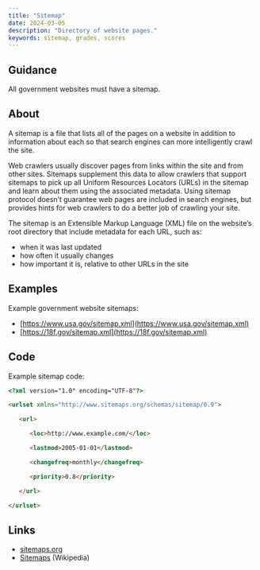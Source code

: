 ```yaml
---
title: "Sitemap"
date: 2024-03-05
description: "Directory of website pages."
keywords: sitemap, grades, scores
---
```


## Guidance

All government websites must have a sitemap.

## About

A sitemap is a file that lists all of the pages on a website in addition to information about each so that search engines can more intelligently crawl the site.

Web crawlers usually discover pages from links within the site and from other sites. Sitemaps supplement this data to allow crawlers that support sitemaps to pick up all Uniform Resources Locators (URLs) in the sitemap and learn about them using the associated metadata. Using sitemap protocol doesn’t guarantee web pages are included in search engines, but provides hints for web crawlers to do a better job of crawling your site.

The sitemap is an Extensible Markup Language (XML) file on the website’s root directory that include metadata for each URL, such as:

* when it was last updated
* how often it usually changes
* how important it is, relative to other URLs in the site

## Examples

Example government website sitemaps:

* [https://www.usa.gov/sitemap.xml](https://www.usa.gov/sitemap.xml)
* [https://18f.gov/sitemap.xml](https://18f.gov/sitemap.xml)

## Code

Example sitemap code:

```html
<?xml version="1.0" encoding="UTF-8"?>

<urlset xmlns="http://www.sitemaps.org/schemas/sitemap/0.9">

   <url>

      <loc>http://www.example.com/</loc>

      <lastmod>2005-01-01</lastmod>

      <changefreq>monthly</changefreq>

      <priority>0.8</priority>

   </url>

</urlset>
```

## Links

* [sitemaps.org](https://www.sitemaps.org/)
* [Sitemaps](https://en.wikipedia.org/wiki/Sitemaps) (Wikipedia)
